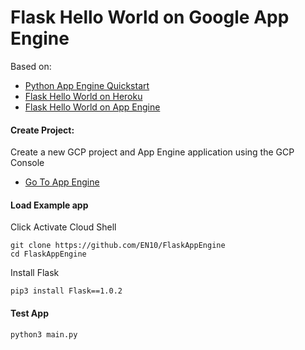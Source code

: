 # Flask Hello World on Google App Engine

Based on:
* [Python App Engine Quickstart](https://cloud.google.com/appengine/docs/standard/python3/quickstart)
* [Flask Hello World on Heroku](https://github.com/EN10/PythonHeroku)
* [Flask Hello World on App Engine](https://github.com/GoogleCloudPlatform/python-docs-samples/tree/master/appengine/standard_python37/hello_world)

#### Create Project:
Create a new GCP project and App Engine application using the GCP Console   
* [Go To App Engine](https://console.cloud.google.com/projectselector/appengine/create?lang=python)

#### Load Example app

Click Activate Cloud Shell

    git clone https://github.com/EN10/FlaskAppEngine
    cd FlaskAppEngine

Install Flask

    pip3 install Flask==1.0.2

#### Test App

    python3 main.py

